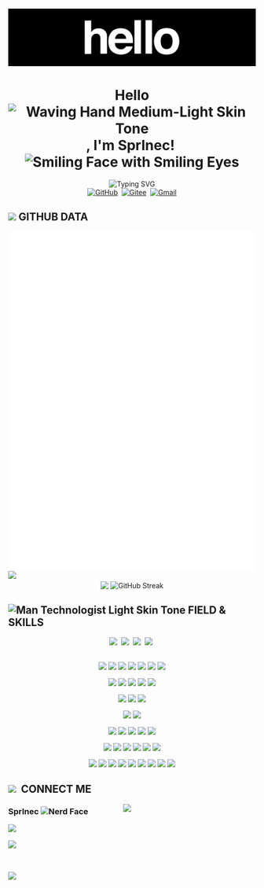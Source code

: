 

![hello](.assets/hello.gif)

<div align="center">
    <h1>Hello<img src="https://raw.githubusercontent.com/Tarikul-Islam-Anik/Animated-Fluent-Emojis/master/Emojis/Hand%20gestures/Waving%20Hand%20Medium-Light%20Skin%20Tone.png" alt="Waving Hand Medium-Light Skin Tone" width="40px" />, I'm SprInec!&nbsp;<img src="https://raw.githubusercontent.com/Tarikul-Islam-Anik/Animated-Fluent-Emojis/master/Emojis/Smilies/Smiling%20Face%20with%20Smiling%20Eyes.png" alt="Smiling Face with Smiling Eyes" width="40px" /></h1>

<picture>
  <source
    media="(prefers-color-scheme: dark)"
    srcset="https://readme-typing-svg.demolab.com?font=Lexend&weight=500&size=17&letterSpacing=标准&duration=5000&pause=2000&color=ffffff&center=true&multiline=true&width=770&height=40&lines=An+explorer+and+sharer+who+is+passionate+about+creativitys+and+technology."
  />
  <source
    media="(prefers-color-scheme: light)"
    srcset="https://readme-typing-svg.demolab.com?font=Lexend&weight=500&size=17&letterSpacing=标准&duration=5000&pause=2000&color=002239&center=true&multiline=true&width=770&height=40&lines=An+explorer+and+sharer+who+is+passionate+about+creativitys+and+technology."
  />
  <img
    alt="Typing SVG"
    src="https://readme-typing-svg.demolab.com?font=Lexend&weight=500&size=17&letterSpacing=标准&duration=5000&pause=2000&color=002239&center=true&multiline=true&width=770&height=40&lines=An+explorer+and+sharer+who+is+passionate+about+creativitys+and+technology."
  />
</picture>


</div>

<div align="center">
    <a target="_blank"href="https://github.com/SprInec"><img src="https://img.shields.io/badge/github-%23121011.svg?style=for-the-badge&logo=github&logoColor=white" alt="GitHub"/></a>&nbsp;
    <a target="_blank"href="https://gitee.com/julycub"><img src="https://img.shields.io/badge/Gitee-C71D23?style=for-the-badge&logo=gitee&logoColor=white" alt="Gitee"/></a>&nbsp;
    <a target="_blank"href="mailto:julycubspring@gmail.com"><img src="https://img.shields.io/badge/Gmail-D14836?style=for-the-badge&logo=gmail&logoColor=white" alt="Gmail"/></a>
</div>

## <img src="https://user-images.githubusercontent.com/74038190/212257468-1e9a91f1-b626-4baa-b15d-5c385dfa7ed2.gif" width="35px">&nbsp;GITHUB DATA

<!-- Metrics -->
<img align="center" src="/github-metrics.svg" alt="Metrics" />

<!-- Activity Graph -->
<img src="https://github-readme-activity-graph.vercel.app/graph?username=SprInec&theme=vue&hide_border=true&bg_color=FF5B5B00&hide_title=true&days=30&point=29701f&height=370&area=true&color=777777&grid=false" />

<div align="center">
<img hight=200 align="center" src="https://github-readme-stats.vercel.app/api?username=SprInec&theme=shadow_green&show_icons=true&hide_border=true&card_width=300px&hide_title=true&line_height=27&text_color=777777" />
<img hight=200 align="center" src="https://streak-stats.demolab.com?user=SprInec&theme=shadow-green&hide_border=true&card_width=360&background=FF5B5B00&fire=b1ed3b&ring=2d9668&card_hight=195" alt="GitHub Streak" />
</div>

## <img src="https://raw.githubusercontent.com/Tarikul-Islam-Anik/Animated-Fluent-Emojis/master/Emojis/People%20with%20professions/Man%20Technologist%20Light%20Skin%20Tone.png" alt="Man Technologist Light Skin Tone" width="50px" />&nbsp;FIELD & SKILLS

<div align="center">
    <img src="https://img.shields.io/badge/Embedded-%2303234B?style=for-the-badge&logo=stmicroelectronics" />&nbsp;
    <img src="https://img.shields.io/badge/AIoT-%23DE302D?style=for-the-badge&logo=espressif&logoColor=white" />&nbsp;
    <img src="https://img.shields.io/badge/Machine_Vision-%235C3EE8?style=for-the-badge&logo=opencv" />&nbsp;
    <img src="https://img.shields.io/badge/Plane_Interaction-%23FF0000?style=for-the-badge&logo=adobe" />&nbsp;
</div>

<br>

<div align="center">
    <p>
        <img src="https://skillicons.dev/icons?i=c" width="55px" />
        <img src="https://skillicons.dev/icons?i=cpp" width="35px" />
        <img src="https://skillicons.dev/icons?i=python" width="45px" />
        <img src="https://skillicons.dev/icons?i=html" width="45px" />
        <img src="https://skillicons.dev/icons?i=css" width="45px" />
        <img src="https://skillicons.dev/icons?i=javascript" width="40px" />
        <img src="https://skillicons.dev/icons?i=md" width="50px" />
    </p>
    <p>
        <img src="https://skillicons.dev/icons?i=linux" width="55px" />
        <img src="https://skillicons.dev/icons?i=windows" width="40px" />
        <img src="https://skillicons.dev/icons?i=raspberrypi" width="45px" />
        <img src="https://skillicons.dev/icons?i=arduino" width="50px" />
	<img src="https://skillicons.dev/icons?i=git" width="50px" />
    </p>
    <p>
        <img src="https://skillicons.dev/icons?i=flask" width="45px" />
        <img src="https://skillicons.dev/icons?i=nginx" width="40px" />
        <img src="https://skillicons.dev/icons?i=mysql" width="50px" />
    </p>
    <p>
        <img src="https://skillicons.dev/icons?i=pytorch" width="40px" />
        <img src="https://skillicons.dev/icons?i=tensorflow" width="35px" />
    </p>
    <p>
	<img src="https://skillicons.dev/icons?i=github" width="45px" />
        <img src="https://skillicons.dev/icons?i=docker" width="40px" />
        <img src="https://skillicons.dev/icons?i=anaconda" width="45px" />
        <img src="https://skillicons.dev/icons?i=bash" width="45px" />
        <img src="https://skillicons.dev/icons?i=cmake" width="35px" />
    </p>
    <p>
        <img src="https://skillicons.dev/icons?i=ps" width="55px" />
        <img src="https://skillicons.dev/icons?i=ai" width="50px" />
        <img src="https://skillicons.dev/icons?i=pr" width="45px" />
        <img src="https://skillicons.dev/icons?i=blender" width="45px" />
        <img src="https://skillicons.dev/icons?i=obsidian" width="45px" />
        <img src="https://skillicons.dev/icons?i=notion" width="45px" />
    </p>
    <p>
        <img src="https://skillicons.dev/icons?i=vscode" width="55px" />
        <img src="https://skillicons.dev/icons?i=visualstudio" width="40px" />
        <img src="https://skillicons.dev/icons?i=vim" width="45px" />
        <img src="https://skillicons.dev/icons?i=neovim" width="40px" />
	<img src="https://skillicons.dev/icons?i=qt" width="50px" />
        <img src="https://skillicons.dev/icons?i=pycharm" width="45px" />
        <img src="https://skillicons.dev/icons?i=clion" width="40px" />
        <img src="https://skillicons.dev/icons?i=matlab" width="45px" />
        <img src="https://skillicons.dev/icons?i=sublime" width="45px" />
    </p>
</div>

## <img src="https://raw.githubusercontent.com/alexnaiman/alexnaiman/master/resources/bongocat.gif" width="50px" />&nbsp; CONNECT ME

<img align="right" src="https://user-images.githubusercontent.com/74038190/212749447-bfb7e725-6987-49d9-ae85-2015e3e7cc41.gif" width="270" />

<h3>SprInec&nbsp;<img src="https://raw.githubusercontent.com/Tarikul-Islam-Anik/Animated-Fluent-Emojis/master/Emojis/Smilies/Nerd%20Face.png" alt="Nerd Face" width="25px" /></h3>
<p></p><img src="https://img.shields.io/badge/NetEase-SprInec%40163.com-BB3327?style=for-the-badge&link=mailto%3Ajulycubspring%40gmail.com" /></p>
<p></p><img src="https://img.shields.io/badge/GMAIL-julycubspring%40gmail.com-2b4f9e?style=for-the-badge&link=mailto%3Ajulycubspring%40gmail.com" /></p>

<br>

<p align="left">
	<img src="https://visitcount.itsvg.in/api?id=SprInec&label=Profile%20Views&pretty=true" />
</p>
